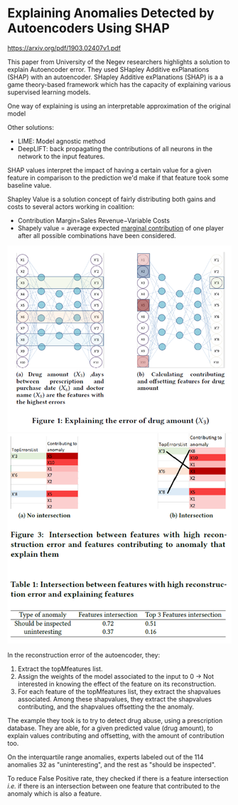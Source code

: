 # Explaining Anomalies Detected by Autoencoders Using SHAP
https://arxiv.org/pdf/1903.02407v1.pdf

This paper from University of the Negev researchers highlights a solution to explain Autoencoder error.
They used SHapley Additive exPlanations (SHAP) with an autoencoder. SHapley Additive exPlanations (SHAP) is a a game theory-based framework which  has the capacity of explaining various supervised learning models.

One way of explaining is using an interpretable approximation of the original model

Other solutions:
- LIME: Model agnostic method
- DeepLIFT: back propagating the contributions of all neurons in the network
  to the input features.

SHAP values interpret the impact of having a certain value for a given feature in comparison to the prediction we'd make if that feature took some baseline value.

Shapley Value is a solution concept of fairly distributing both gains and costs to several actors working in coalition:
- Contribution Margin=Sales Revenue−Variable Costs
- Shapely value = average expected [marginal contribution](https://www.investopedia.com/terms/c/contributionmargin.asp) of one player after all possible combinations have been considered.

![](https://github.com/QuentinFuxa/Paper-notes/blob/master/autoencoder_shap.png)
![](https://github.com/QuentinFuxa/Paper-notes/blob/master/feature_intersection.png)

In the reconstruction error of the autoencoder, they:
1. Extract the topMfeatures list. 
2. Assign the weights of the model associated to the input to 0 -> Not interested in knowing the effect of the feature on its reconstruction. 
3. For each feature of the topMfeatures list, they extract the shapvalues associated.  Among these shapvalues, they extract the shapvalues contributing, and the shapvalues offsetting the the anomaly.



The example they took is to try to detect drug abuse, using a prescription database. They are able, for a given predicted value (drug amount), to explain values contributing and offsetting, with the amount of contribution too.


On the interquartile range anomalies, experts labeled out of the 114 anomalies 32 as "uninteresting", and the rest as "should be inspected".


To reduce False Positive rate, they checked if there is a feature intersection *i.e.* if there is an intersection between one feature
that contributed to the anomaly which is also a feature.
